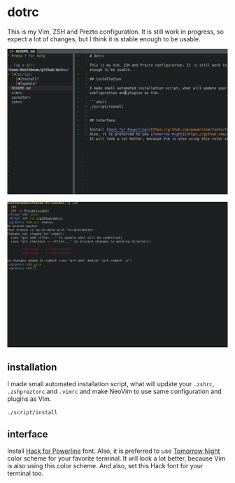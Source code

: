 # dotrc

This is my Vim, ZSH and Prezto configuration. It is still work in progress, so expect a lot of changes, but I think it is stable enough to be usable.

![Vim](/screenshots/vim.png?raw=true "Vim")

![Terminal](/screenshots/terminal.png?raw=true "Terminal")

## installation

I made small automated installation script, what will update your `.zshrc`, `.zshpreztorc` and `.vimrc` and make NeoVim to use same configuration and plugins as Vim.

```shell
./script/install
```

## interface

Install [Hack for Powerline](https://github.com/powerline/fonts/tree/master/Hack) font.
Also, it is preferred to use [Tomorrow Night](https://github.com/chriskempson/tomorrow-theme) color scheme for your favorite terminal. It will look a lot better, because Vim is also using this color scheme. And also, set this Hack font for your terminal too.
